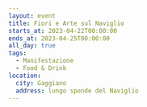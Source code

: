 ```yaml
---
layout: event
title: Fiori e Arte sul Naviglio
starts_at: 2023-04-22T00:00:00
ends_at: 2023-04-25T00:00:00
all_day: true
tags:
  - Manifestazione
  - Food & Drink
location:
  city: Gaggiano
  address: lungo sponde del Naviglio
---
```

